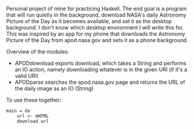 Personal project of mine for practicing Haskell. The end goal is a program that will run quietly in the background, download NASA's daily Astronomy Picture of the Day as it becomes available, and set it as the desktop background. I don't know which desktop environment I will write this for.
This was inspired by an app for my phone that downloads the Astronomy Picture of the Day from apod.nasa.gov and sets it as a phone background.

Overview of the modules:
* APODdownload exports download, which takes a String and performs an IO action, namely downloading whatever is in the given URI (if it's a valid URI)
* APODparse searches the apod.nasa.gov page and returns the URL of the daily image as an IO (String)

To use these together:

	main = do
		url <- mHTML
		download url

